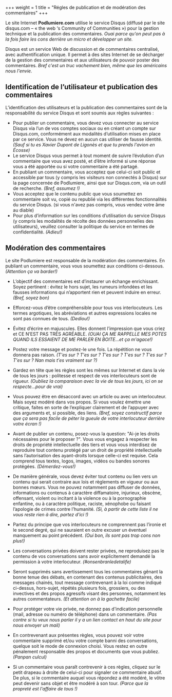 +++
weight = 1
title = "Régles de publication et de modération des commentaires"
+++

Le site Internet **Podlumiere.com** utilise le service Disqus (diffusé par le site disqus.com – « the web ‘s Community of Communities ») pour la gestion technique et la publication des commentaires. _Ouai parce qu'on peut pas à la fois faire les cons derrière un micro et développer un site._

Disqus est un service Web de discussion et de commentaires centralisé, avec authentification unique. Il permet à des sites Internet de se décharger de la gestion des commentaires et aux utilisateurs de pouvoir poster des commentaires. _Bref c'est un truc vachement bien, même que les américains nous l'envie._

## Identification de l’utilisateur et publication des commentaires

L’identification des utilisateurs et la publication des commentaires sont de la responsabilité du service Disqus et sont soumis aux règles suivantes :

* Pour publier un commentaire, vous devez vous connecter au service Disqus via l’un de vos comptes sociaux ou en créant un compte sur Disqus.com, conformément aux modalités d’utilisation mises en place par ce service. Vous ne devez en aucun cas utiliser de fausse identité. _(Sauf si tu es Xavier Dupont de Ligonès et que tu prends l'avion en Écosse)_
* Le service Disqus vous permet à tout moment de suivre l’évolution d’un commentaire que vous avez posté, et d’être informé si une réponse vous a été apportée ou si votre commentaire a été partagé.
* En publiant un commentaire, vous acceptez que celui-ci soit public et accessible par tous (y compris les visiteurs non connectés à Disqus) sur la page concernée de Podlumiere, ainsi que sur Disqus.com, via un outil de recherche. _(Bref, assumez !)_
* Vous acceptez que le contenu public que vous soumettez en commentaire soit vu, copié ou republié via les différentes fonctionnalités du service Disqus. (si vous n'avez pas compris, vous vendez votre âme au diable)
* Pour plus d’information sur les conditions d’utilisation du service Disqus (y compris les modalités de récolte des données personnelles des utilisateurs), veuillez consulter la politique du service en termes de confidentialité. _(Adieu!)_

## Modération des commentaires

Le site Podlumiere est responsable de la modération des commentaires. En publiant un commentaire, vous vous soumettez aux conditions ci-dessous. _(Attention ça va barder!)_

* L’objectif des commentaires est d’instaurer un échange enrichissant. Soyez pertinent : évitez le hors sujet, les rumeurs infondées et les fausses informations qui n’apportent rien et peuvent induire en erreur. _(Bref, soyez bon)_
* Efforcez-vous d’être compréhensible pour tous vos interlocuteurs. Les termes argotiques, les abréviations et autres expressions locales ne sont pas connues de tous. _(Dediou!)_
* Évitez d’écrire en majuscules. Elles donnent l’impression que vous criez et CE N’EST PAS TRÈS AGRÉABLE. _(OUAI ÇA ME RAPPELLE MES POTES QUAND ILS ESSAIENT DE ME PARLER EN BOITE...et ça m'agace!)_
* Postez votre message et postez-le une fois. La répétition ne vous donnera pas raison. _(T'es sur ? T'es sur ? T'es sur ? T'es sur ? T'es sur ? T'es sur ? Nan mais t'es vraiment sur ?)_
* Gardez en tête que les règles sont les mêmes sur Internet et dans la vie de tous les jours : politesse et respect de vos interlocuteurs sont de rigueur. _(Oubliez la comparaison avec la vie de tous les jours, ici on se respecte...pour de vrai)_
* Vous pouvez être en désaccord avec un article ou avec un interlocuteur. Mais soyez modéré dans vos propos. Si vous voulez émettre une critique, faites en sorte de l’expliquer clairement et de l’appuyer avec des arguments et, si possible, des liens. _(Bref, soyez constructif parce que ça sera pas facile de péter la gueule de votre interlocuteur derrière votre écran !)_
* Avant de publier un contenu, posez-vous la question: "Ai-je les droits nécessaires pour le proposer ?". Vous vous engagez à respecter les droits de propriété intellectuelle des tiers et vous vous interdisez de reproduire tout contenu protégé par un droit de propriété intellectuelle sans l’autorisation des ayant-droits lorsque celle-ci est requise. Cela comprend tous textes, logos, images, vidéos ou bandes sonores protégées. _(Démerdez-vous!)_
* De manière générale, vous devez éviter tout contenu ou lien vers un contenu qui serait contraire aux lois et règlements en vigueur ou aux bonnes mœurs. Vous ne pouvez notamment pas diffuser de données, informations ou contenus à caractère diffamatoire, injurieux, obscène, offensant, violent ou incitant à la violence ou à la pornographie enfantine, ou à caractère politique, raciste, xénophobe ou faisant l’apologie de crimes contre l’humanité. _(Si, à partir de cette liste il ne vous reste rien à dire, partez d'ici !)_
* Partez du principe que vos interlocuteurs ne comprennent pas l’ironie et le second degré, qui ne sauraient en outre excuser un éventuel manquement au point précédent. _(Oui bon, ils sont pas trop cons non plus!)_
* Les conversations privées doivent rester privées, ne reproduisez pas le contenu de vos conversations sans avoir explicitement demandé la permission à votre interlocuteur. _(#onsenbranledetalife)_
* Seront supprimés sans avertissement tous les commentaires gênant la bonne tenue des débats, en contenant des contenus publicitaires, des messages chainés, tout message contrevenant à la loi comme indiqué ci-dessus, hors-sujet, répétés plusieurs fois, grossiers, ou des invectives et des propos agressifs visant des personnes, notamment les autres commentateurs. _(Et attention on à la gachette facile)_
* Pour protéger votre vie privée, ne donnez pas d'indication personnelle (mail, adresse ou numéro de téléphone) dans un commentaire. _(Pas contre si tu veux nous parler il y a un lien contact en haut du site pour nous envoyer un mail)_
* En contrevenant aux présentes règles, vous pouvez voir votre commentaire supprimé et/ou votre compte banni des conversations, quelque soit le mode de connexion choisi. Vous restez en outre pénalement responsable des propos et documents que vous publiez. _(Panpan culcul)_

* Si un commentaire vous paraît contrevenir à ces règles, cliquez sur le petit drapeau à droite de celui-ci pour signaler ce commentaire abusif. De plus, si le commentaire auquel vous répondez a été modéré, le vôtre peut devenir sans objet et être modéré à son tour. _(Parce que la propreté est l'affaire de tous !)_
